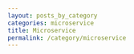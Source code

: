 ```yaml
---
layout: posts_by_category
categories: microservice
title: Microservice
permalink: /category/microservice
---
```

